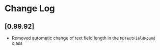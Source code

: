 # Change Log


## [0.99.92]

  - Removed automatic change of text field length in the `MDTextFieldRound` class